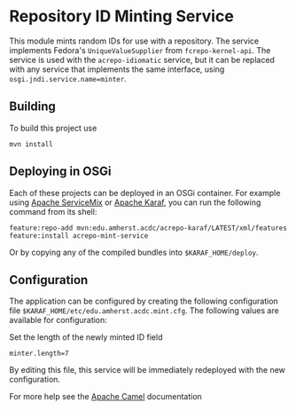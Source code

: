 Repository ID Minting Service
=============================

This module mints random IDs for use with a repository. The service implements
Fedora's `UniqueValueSupplier` from `fcrepo-kernel-api`. The service is used with
the `acrepo-idiomatic` service, but it can be replaced with any service that
implements the same interface, using `osgi.jndi.service.name=minter`.

Building
--------

To build this project use

    mvn install

Deploying in OSGi
-----------------

Each of these projects can be deployed in an OSGi container. For example using
[Apache ServiceMix](http://servicemix.apache.org/) or
[Apache Karaf](http://karaf.apache.org), you can run the following
command from its shell:

    feature:repo-add mvn:edu.amherst.acdc/acrepo-karaf/LATEST/xml/features
    feature:install acrepo-mint-service

Or by copying any of the compiled bundles into `$KARAF_HOME/deploy`.

Configuration
-------------

The application can be configured by creating the following configuration
file `$KARAF_HOME/etc/edu.amherst.acdc.mint.cfg`. The following values
are available for configuration:

Set the length of the newly minted ID field

    minter.length=7

By editing this file, this service will be immediately redeployed
with the new configuration.

For more help see the [Apache Camel](http://camel.apache.org/) documentation

